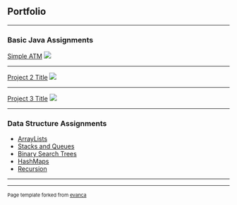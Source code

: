 ## Portfolio

---

### Basic Java Assignments 

[Simple ATM](/http://acc6.its.brooklyn.cuny.edu/~efarkas/)
<img src="images/dummy_thumbnail.jpg?raw=true"/>

---
[Project 2 Title](/pdf/sample_presentation.pdf)
<img src="images/dummy_thumbnail.jpg?raw=true"/>

---
[Project 3 Title](http://example.com/)
<img src="images/dummy_thumbnail.jpg?raw=true"/>

---

### Data Structure Assignments

- [ArrayLists](http://example.com/)
- [Stacks and Queues](http://example.com/)
- [Binary Search Trees](http://example.com/)
- [HashMaps](http://example.com/)
- [Recursion](https://estherfarkas.github.io/)

---




---
<p style="font-size:11px">Page template forked from <a href="https://github.com/evanca/quick-portfolio">evanca</a></p>
<!-- Remove above link if you don't want to attibute -->
